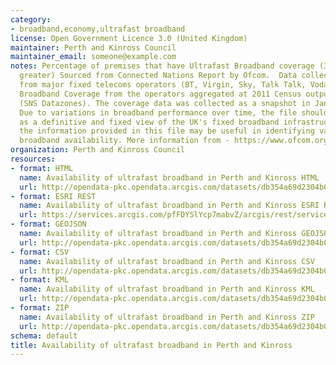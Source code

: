 ```yaml
---
category:
- broadband,economy,ultrafast broadband
license: Open Government Licence 3.0 (United Kingdom)
maintainer: Perth and Kinross Council
maintainer_email: someone@example.com
notes: Percentage of premises that have Ultrafast Broadband coverage (300Mbit/s or
  greater) Sourced from Connected Nations Report by Ofcom.  Data collected and analysed
  from major fixed telecoms operators (BT, Virgin, Sky, Talk Talk, Vodafone and KCOM).  Contains
  Broadband Coverage from the operators aggregated at 2011 Census output area level
  (SNS Datazones). The coverage data was collected as a snapshot in January 2018.
  Due to variations in broadband performance over time, the file should not be regarded
  as a definitive and fixed view of the UK's fixed broadband infrastructure. However,
  the information provided in this file may be useful in identifying variations in
  broadband availability. More information from - https://www.ofcom.org.uk/research-and-data/multi-sector-research/infrastructure-research/connected-nations-update-spring-2018
organization: Perth and Kinross Council
resources:
- format: HTML
  name: Availability of ultrafast broadband in Perth and Kinross HTML
  url: http://opendata-pkc.opendata.arcgis.com/datasets/db354a69d2304b0a8b75cca71c316286_0
- format: ESRI REST
  name: Availability of ultrafast broadband in Perth and Kinross ESRI REST
  url: https://services.arcgis.com/pfFDYSlYcp7mabvZ/arcgis/rest/services/UltrafastBroadband/FeatureServer/0
- format: GEOJSON
  name: Availability of ultrafast broadband in Perth and Kinross GEOJSON
  url: http://opendata-pkc.opendata.arcgis.com/datasets/db354a69d2304b0a8b75cca71c316286_0.geojson
- format: CSV
  name: Availability of ultrafast broadband in Perth and Kinross CSV
  url: http://opendata-pkc.opendata.arcgis.com/datasets/db354a69d2304b0a8b75cca71c316286_0.csv
- format: KML
  name: Availability of ultrafast broadband in Perth and Kinross KML
  url: http://opendata-pkc.opendata.arcgis.com/datasets/db354a69d2304b0a8b75cca71c316286_0.kml
- format: ZIP
  name: Availability of ultrafast broadband in Perth and Kinross ZIP
  url: http://opendata-pkc.opendata.arcgis.com/datasets/db354a69d2304b0a8b75cca71c316286_0.zip
schema: default
title: Availability of ultrafast broadband in Perth and Kinross
---
```

